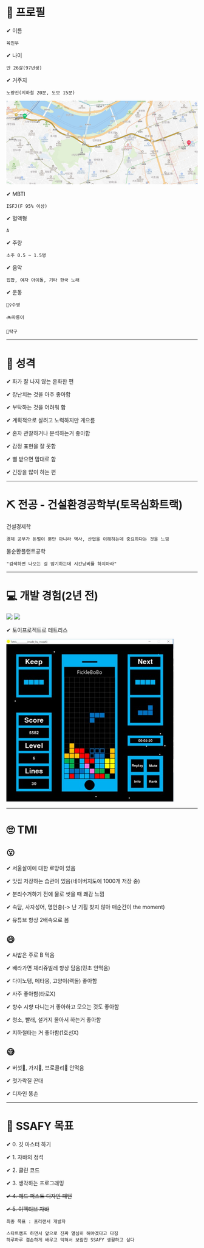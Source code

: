 # 📝 프로필

✔ 이름

    육민우

✔ 나이

    만 26살(97년생)

✔ 거주지

    노량진(지하철 20분, 도보 15분)
![Commuting](./commuting.jpg)

✔ MBTI

    ISFJ(F 95% 이상)

✔ 혈액형

    A

✔ 주량

    소주 0.5 ~ 1.5병

✔ 음악

    힙합, 여자 아이돌, 기타 한국 노래

✔ 운동

    🏊‍♀️수영

    🚲따릉이

    🏓탁구

--------------------------------------------------

# 🧐 성격

✔ 화가 잘 나지 않는 온화한 편

✔ 장난치는 것을 아주 좋아함

✔ 부탁하는 것을 어려워 함

✔ 계획적으로 살려고 노력하지만 게으름

✔ 혼자 관찰하거나 분석하는거 좋아함

✔ 감정 표현을 잘 못함

✔ 삘 받으면 맘대로 함

✔ 긴장을 많이 하는 편

--------------------------------------------------

# ⛏ 전공 - 건설환경공학부(토목심화트랙)

건설경제학

    경제 공부가 돈벌이 뿐만 아니라 역사, 산업을 이해하는데 중요하다는 것을 느낌

물순환플랜트공학

    "검색하면 나오는 걸 암기하는데 시간낭비를 하지마라"

--------------------------------------------------

# 💻 개발 경험(2년 전)

<img src="https://img.shields.io/badge/C-A8B9CC?style=for-the-badge&logo=c&logoColor=white">
<img src="https://img.shields.io/badge/Python-3776AB?style=for-the-badge&logo=python&logoColor=white">

✔ 토이프로젝트로 테트리스

![Tetris](./tetris.jpg)

--------------------------------------------------

# 🙄 TMI

## 😮

✔ 서울살이에 대한 로망이 있음

✔ 맛집 저장하는 습관이 있음(네이버지도에 1000개 저장 중)

✔ 분리수거하기 전에 물로 씻을 때 쾌감 느낌

✔ 속담, 사자성어, 명언충(-> 난 기횔 찾지 않아 매순간이 the moment)

✔ 유튜브 항상 2배속으로 봄

## 😄

✔ 싸밥은 주로 B 먹음

✔ 배라가면 체리쥬빌레 항상 담음(민초 안먹음)

✔ 다이노탱, 메타몽, 고양이(랙돌) 좋아함

✔ 사주 좋아함(타로X)

✔ 향수 시향 다니는거 좋아하고 모으는 것도 좋아함

✔ 청소, 빨래, 설거지 몰아서 하는거 좋아함

✔ 지하철타는 거 좋아함(1호선X)

## 😅

✔ 버섯🍄, 가지🍆, 브로콜리🥦 안먹음

✔ 젓가락질 꼰대

✔ 디자인 똥손

--------------------------------------------------

# 💪 SSAFY 목표

✔ 0. 깃 마스터 하기

✔ 1. 자바의 정석

✔ 2. 클린 코드

✔ 3. 생각하는 프로그래밍

~~✔ 4. 헤드 퍼스트 디자인 패턴~~

~~✔ 5. 이펙티브 자바~~

```
최종 목표 : 프리랜서 개발자
```

```
스타트캠프 하면서 앞으로 진짜 열심히 해야겠다고 다짐
하루하루 겸손하게 배우고 익혀서 보람찬 SSAFY 생활하고 싶다
```
